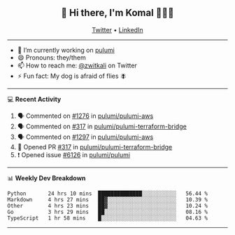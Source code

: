 <h2 align="center"> 👋 Hi there, I'm Komal 🧑🏾‍💻 </h2>
<p align="center">
    <a href="https://twitter.com/zwitkali">Twitter</a> •
    <a href="https://www.linkedin.com/in/komal-ali/">LinkedIn</a>
</p>

--------

- 🔭 I’m currently working on [pulumi](https://github.com/pulumi/pulumi)
- 😄 Pronouns: they/them
- 📫 How to reach me: [@zwitkali](https://twitter.com/zwitkali) on Twitter
- ⚡ Fun fact: My dog is afraid of flies 🪰

--------
💻 **Recent Activity**

<!--START_SECTION:activity-->
1. 🗣 Commented on [#1276](https://github.com/pulumi/pulumi-aws/issues/1276) in [pulumi/pulumi-aws](https://github.com/pulumi/pulumi-aws)
2. 🗣 Commented on [#317](https://github.com/pulumi/pulumi-terraform-bridge/issues/317) in [pulumi/pulumi-terraform-bridge](https://github.com/pulumi/pulumi-terraform-bridge)
3. 🗣 Commented on [#1297](https://github.com/pulumi/pulumi-aws/issues/1297) in [pulumi/pulumi-aws](https://github.com/pulumi/pulumi-aws)
4. 💪 Opened PR [#317](https://github.com/pulumi/pulumi-terraform-bridge/pull/317) in [pulumi/pulumi-terraform-bridge](https://github.com/pulumi/pulumi-terraform-bridge)
5. ❗️ Opened issue [#6126](https://github.com/pulumi/pulumi/issues/6126) in [pulumi/pulumi](https://github.com/pulumi/pulumi)
<!--END_SECTION:activity-->

--------

📊 **Weekly Dev Breakdown**
<!--START_SECTION:waka-->
```text
Python       24 hrs 10 mins  ██████████████░░░░░░░░░░░   56.44 % 
Markdown     4 hrs 27 mins   ██▓░░░░░░░░░░░░░░░░░░░░░░   10.39 % 
Other        4 hrs 23 mins   ██▓░░░░░░░░░░░░░░░░░░░░░░   10.24 % 
Go           3 hrs 29 mins   ██░░░░░░░░░░░░░░░░░░░░░░░   08.16 % 
TypeScript   1 hr 58 mins    █░░░░░░░░░░░░░░░░░░░░░░░░   04.63 % 
```
<!--END_SECTION:waka-->

--------